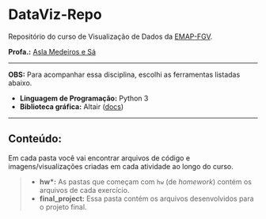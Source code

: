 # DataViz-Repo

Repositório do curso de Visualização de Dados da [EMAP-FGV](https://emap.fgv.br/mestrado/modelagem-matematica).

**Profa.:** [Asla Medeiros e Sá](https://emap.fgv.br/corpo-docente/asla-medeiros-sa)

-----

**OBS:** Para acompanhar essa disciplina, escolhi as ferramentas listadas abaixo. 	

- **Linguagem de Programação:** Python 3 <br>
- **Biblioteca gráfica:** Altair ([docs](https://altair-viz.github.io/))

-----

## Conteúdo:

Em cada pasta você vai encontrar arquivos de código e imagens/visualizações criadas em cada atividade ao longo do curso. 

> - __hw*:__ As pastas que começam com `hw` (de *homework*) contém os arquivos de cada exercício.
> - **final_project:** Essa pasta contém os arquivos desenvolvidos para o projeto final. 

 